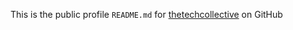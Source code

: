 This is the public profile `README.md` for [thetechcollective](https://github.com/thetechcollective) on GitHub

